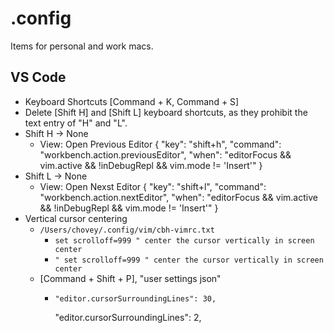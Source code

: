 # .config

Items for personal and work macs.

## VS Code

* Keyboard Shortcuts [Command + K, Command + S]
* Delete [Shift H] and [Shift L] keyboard shortcuts, as they prohibit the text entry of "H" and "L".
* Shift H -> None
  * View: Open Previous Editor
    {
      "key": "shift+h",
      "command": "workbench.action.previousEditor",
      "when": "editorFocus && vim.active && !inDebugRepl && vim.mode != 'Insert'"
    }
* Shift L -> None
  * View: Open Nexst Editor
    {
      "key": "shift+l",
      "command": "workbench.action.nextEditor",
      "when": "editorFocus && vim.active && !inDebugRepl && vim.mode != 'Insert'"
    }
* Vertical cursor centering
  * `/Users/chovey/.config/vim/cbh-vimrc.txt`
    * `set scrolloff=999 " center the cursor vertically in screen center`
    * `" set scrolloff=999 " center the cursor vertically in screen center`
  * [Command + Shift + P], "user settings json"
    *     "editor.cursorSurroundingLines": 30,
        "editor.cursorSurroundingLines": 2,

